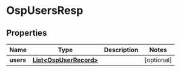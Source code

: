 # OspUsersResp

## Properties
Name | Type | Description | Notes
------------ | ------------- | ------------- | -------------
**users** | [**List&lt;OspUserRecord&gt;**](OspUserRecord.md) |  |  [optional]
